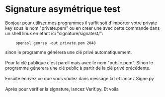 # Signature asymétrique test

Bonjour pour utiliser mes programmes il suffit soit d'importer votre private key sous le nom "private.pem" ou en creer une avec cette commande dans un shell linux en étant ici "signature/signatest/":

<pre>
    <code>openssl genrsa -out private.pem 2048</code>
</pre>

sinon le programme générera une clé privé automatiquement.
<br>
<br>
Pour la clé publique c'est pareil mais avec le nom "public.pem". Sinon le programme génèrera une clé public à partir de la clé privé précédente.
<br>
<br>
Ensuite écrivez ce que vous voulez dans message.txt et lancez Signe.py
<br>
<br>
Après pour vérifier la signature, lancez Verif.py.
Et voila
